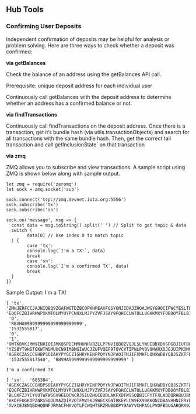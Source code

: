 ## Hub Tools

### Confirming User Deposits

Independent confirmation of deposits may be helpful for analysis or problem solving.  Here are three ways to check whether a deposit was confirmed:

**via getBalances**

Check the balance of an address using the getBalances API call. 

Prerequisite:  unique deposit address for each individual user

Continuously call getBalances with the deposit address to determine whether an address has a confirmed balance or not.

**via findTransactions**

Continuously call findTransactions on the deposit address. Once there is a transaction, get it’s bundle hash (via utils.transactionObjects) and search for all transactions with the same bundle hash. Then, get the correct tail transaction and call getInclusionState` on that transaction

**via zmq**

ZMQ allows you to subscribe and view transactions. A sample script using ZMQ is shown below along with sample output.

    let zmq = require('zeromq')
    let sock = zmq.socket('sub')
     
    sock.connect('tcp://zmq.devnet.iota.org:5556')
    sock.subscribe('tx')
    sock.subscribe('sn')
     
    sock.on('message', msg => {
      const data = msg.toString().split(' ') // Split to get topic & data
      switch (
            data[0] // Use index 0 to match topic
      ) {
            case 'tx':
            console.log(`I'm a TX!`, data)
            break
            case 'sn':
            console.log(`I'm a confirmed TX`, data)
            break
      }
    })
     
     

Sample Output:
    I'm a TX!

    [ 'tx',  'ZMHJERFCCJAJNIQBQ9ZGAFWGTDZBCOPKHPEAXFGSYQNJIDAJZHOAJWGYG9OCIFWCYESLTLTRNVRKLU999,
    'EQQFCZBIHRHWPXKMTOLMYUYPCN9XLMJPYZVFJSAY9FQHCCLWTOLLUGKKMXYFDBOOYFBLBI9WUEILGECY',
     '0',
     'RBVHA9999999999999999999999',
     '1532555817',
     '0',
     '1',
    '9WTKBVKJMW9ENHIOIJMKQSPDEMMHUNHVBZLLPPNVIQBOZVQJLSLYWUEBBXDKSPGBJIUFBGBZBUURVLJF',
    'YZSBYT9HSTGKWTNSMUUCN9IMBMGIWUCJZUFVQEF9TQVCVTIPNLPVOV9MARXOJGJUIPKOMUCMAPUNNJ99,
    'AGEKCZASCCGHBPSOIAHYPYGCZIGHRYKENFPQYYNJPAOITNJIFXMHFLQHXWDBYQBJSZKTFLQABMJEOG999',
     '1532555817540', 'RBVHA9999999999999999999999' ]
     
    I'm a confirmed TX

    [ 'sn',  '685304',
    'AGEKCZASCCGHBPSOIAHYPYGCZIGHRYKENFPQYYNJPAOITNJIFXMHFLQHXWDBYQBJSZKTFLQABMJEOG999',
    'EQQFCZBIHRHWPXKMTOLMYUYPCN9XLMJPYZVFJSAY9FQHCCLWTOLLUGKKMXYFDBOOYFBLBI9WUEILGECY',
    'BLCKFZJYCYVUTWFWSGV9EEQCWCRJSIUZHUCEUDLAKFXDFWSSOBBICFYTFXLAODQRHBUJBNXEIOVCVS99,
    'HXDFFUGKOPZNRSSOOU9AZDIRVOTFMVSKJ9WECXGNTRKEPLCW9EX99KKONIDBAVHHNIFRYEAUSYQBMM9,
    'XVXCEJBNQBDHQDNFJRMACFHXVQTLFCWQHTSRZMUBBDPY9AWYVCHPAOLPVDFBDUGARQRX9ZLBWNOEG']
